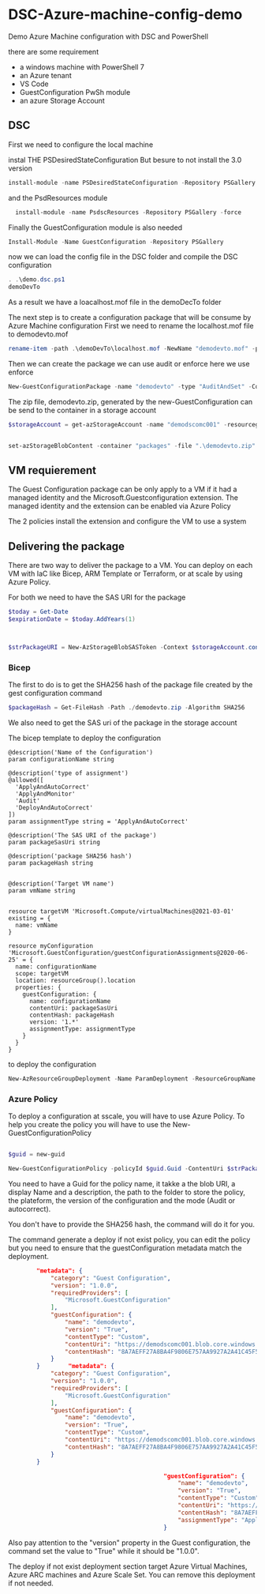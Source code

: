 # DSC-Azure-machine-config-demo
Demo Azure Machine configuration with DSC and PowerShell

there are some requirement 

- a windows machine with PowerShell 7
- an Azure tenant
- VS Code
- GuestConfiguration PwSh module
- an azure Storage Account

## DSC

First we need to configure the local machine

instal THE PSDesiredStateConfiguration
But besure to not install the 3.0 version

```powershell
install-module -name PSDesiredStateConfiguration -Repository PSGallery -MaximumVersion 2.99 -force
```

and the PsdResources module

```powershell
  install-module -name PsdscResources -Repository PSGallery -force
```

Finally the GuestConfiguration module is also needed

```powershell
Install-Module -Name GuestConfiguration -Repository PSGallery
```

now we can load the config file in the DSC folder and compile the DSC configuration

```powershell 
. .\demo.dsc.ps1
demoDevTo
```

As a result we have a loacalhost.mof file in the demoDecTo folder

The next step is to create a configuration package that will be consume by Azure Machine configuration
First we need to rename the localhost.mof file to demodevto.mof

```powershell
rename-item -path .\demoDevTo\localhost.mof -NewName "demodevto.mof" -passThru
```

Then we can create the package we can use audit or enforce here we use enforce

```powershell
New-GuestConfigurationPackage -name "demodevto" -type "AuditAndSet" -Configuration ".\demoDevTo\demodevto.mof" -force $true 
```

The zip file, demodevto.zip, generated by the new-GuestConfiguration can be send to the container in a storage account

```powershell
$storageAccount = get-azStorageAccount -name "demodscomc001" -resourcegroup "demo-dsc"


set-azStorageBlobContent -container "packages" -file ".\demodevto.zip" -blob "demodevto.zip" -context $storageAccount.context -force 
```

## VM requierement

The Guest Configuration package can be only apply to a VM if it had a managed identity and the Microsoft.Guestconfiguration extension.
The managed identity and the extension can be enabled via Azure Policy

The 2 policies install the extension and configure the VM to use a system

## Delivering the package

There are two way to deliver the package to a VM. You can deploy on each VM with IaC like Bicep, ARM Template or Terraform, or at scale by using Azure Policy.

For both we need to have the SAS URI for the package 

```powershell
$today = Get-Date
$expirationDate = $today.AddYears(1)



$strPackageURI = New-AzStorageBlobSASToken -Context $storageAccount.context -Container "packages" -Blob "demodevto.zip" -Permission r -ExpiryTime $expirationDate -FullUri
```

### Bicep

The first to do is to get the SHA256 hash of the package file created by the gest configuration command

```powershell
$packageHash = Get-FileHash -Path ./demodevto.zip -Algorithm SHA256
```

We also need to get the SAS uri of the package in the storage account 

The bicep template to deploy the configuration 

```bicep
@description('Name of the Configuration')
param configurationName string

@description('type of assignment')
@allowed([
  'ApplyAndAutoCorrect'
  'ApplyAndMonitor'
  'Audit'
  'DeployAndAutoCorrect'
])
param assignmentType string = 'ApplyAndAutoCorrect'

@description('The SAS URI of the package')
param packageSasUri string

@description('package SHA256 hash')
param packageHash string


@description('Target VM name')
param vmName string


resource targetVM 'Microsoft.Compute/virtualMachines@2021-03-01' existing = {
  name: vmName
}

resource myConfiguration 'Microsoft.GuestConfiguration/guestConfigurationAssignments@2020-06-25' = {
  name: configurationName
  scope: targetVM
  location: resourceGroup().location
  properties: {
    guestConfiguration: {
      name: configurationName
      contentUri: packageSasUri
      contentHash: packageHash
      version: '1.*'
      assignmentType: assignmentType
    }
  }
}

```

to deploy the configuration 

```powershell
New-AzResourceGroupDeployment -Name ParamDeployment -ResourceGroupName demo-dsc -TemplateFile ./deploy/bicep/main.bicep -configurationName "demodevto" -packageSasUri $strPackageURI -packageHash $packageHash.Hash -vmName "vm01"

```

### Azure Policy

To deploy a configuration at sscale, you will have to use Azure Policy. To help you create the policy you will have to use the New-GuestConfigurationPolicy


```powershell

$guid = new-guid

New-GuestConfigurationPolicy -policyId $guid.Guid -ContentUri $strPackageURI -DisplayName "demoDevTo" -Description "Demo Policy for Dev.to" -path "./deploy/policy/" -platform "windows" -policyVersion "1.0.0" -Mode "ApplyAndAutoCorrect"
```

You need to have a Guid for the policy name, it takke a the blob URI, a display Name and a description, the path to the folder to store the policy, the plateform, the version of the configuration and the mode (Audit or autocorrect).

You don't have to provide the SHA256 hash, the command will do it for you. 

The command generate a deploy if not exist policy, you can edit the policy but you need to ensure that  the guestConfiguration metadata match the deployment.

```json
        "metadata": {
            "category": "Guest Configuration",
            "version": "1.0.0",
            "requiredProviders": [
                "Microsoft.GuestConfiguration"
            ],
            "guestConfiguration": {
                "name": "demodevto",
                "version": "True",
                "contentType": "Custom",
                "contentUri": "https://demodscomc001.blob.core.windows.net/packages/demodevto.zip?sv=2023-08-03&se=2026-05-06T05%3A03%3A10Z&sr=b&sp=r&sig=6wKnMoLQ2hR4OD5cgUXBdHWOjBBDz95%2BfAT8BHOMk60%3D",
                "contentHash": "8A7AEFF27A8BA4F9806E757AA9927A2A41C45F5C6ACB25024A55BA37ED17908D"
            }
        }        "metadata": {
            "category": "Guest Configuration",
            "version": "1.0.0",
            "requiredProviders": [
                "Microsoft.GuestConfiguration"
            ],
            "guestConfiguration": {
                "name": "demodevto",
                "version": "True",
                "contentType": "Custom",
                "contentUri": "https://demodscomc001.blob.core.windows.net/packages/demodevto.zip?sv=2023-08-03&se=2026-05-06T05%3A03%3A10Z&sr=b&sp=r&sig=6wKnMoLQ2hR4OD5cgUXBdHWOjBBDz95%2BfAT8BHOMk60%3D",
                "contentHash": "8A7AEFF27A8BA4F9806E757AA9927A2A41C45F5C6ACB25024A55BA37ED17908D"
            }
        }
```


```json
                                            "guestConfiguration": {
                                                "name": "demodevto",
                                                "version": "True",
                                                "contentType": "Custom",
                                                "contentUri": "https://demodscomc001.blob.core.windows.net/packages/demodevto.zip?sv=2023-08-03&se=2026-05-06T05%3A03%3A10Z&sr=b&sp=r&sig=6wKnMoLQ2hR4OD5cgUXBdHWOjBBDz95%2BfAT8BHOMk60%3D",
                                                "contentHash": "8A7AEFF27A8BA4F9806E757AA9927A2A41C45F5C6ACB25024A55BA37ED17908D",
                                                "assignmentType": "ApplyAndAutoCorrect"
                                            }
```

Also pay attention to the "version" property in the Guest configuration, the command set the value to "True" while it should be "1.0.0". 

The deploy if not exist deployment section target Azure Virtual Machines, Azure ARC machines and Azure Scale Set. You can remove this deployment if not needed.